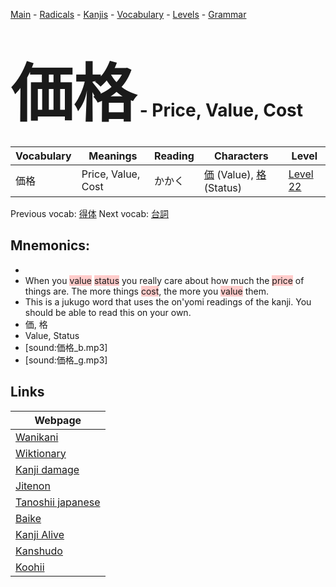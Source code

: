 <style> bigfont {font-size: 100px}</style>
[Main](../README.md) -
[Radicals](../radicals.md) -
[Kanjis](../kanjis.md) -
[Vocabulary](../vocabulary.md) -
[Levels](../levels.md) -
[Grammar](../grammar.md)
# <bigfont> 価格</bigfont> - Price, Value, Cost 

| Vocabulary | Meanings | Reading | Characters | Level |
| --- | --- | --- | --- | --- |
| 価格 | Price, Value, Cost | かかく |  [価](../kanjis/価.md) (Value), [格](../kanjis/格.md) (Status) | [Level 22](../levels/wk_level22.md) |

Previous vocab: [得体](得体.md) Next vocab: [台詞](台詞.md) 

## Mnemonics:

* 
* When you <span style="background-color:#ffcccb"> value</span> <span style="background-color:#ffcccb"> status</span> you really care about how much the <span style="background-color:#ffcccb"> price</span> of things are. The more things <span style="background-color:#ffcccb"> cost</span>, the more you <span style="background-color:#ffcccb"> value</span> them.
* This is a jukugo word that uses the on'yomi readings of the kanji. You should be able to read this on your own.
* 価, 格
* Value, Status
* [sound:価格_b.mp3]
* [sound:価格_g.mp3]


## Links 

| Webpage |
| --- |
| [Wanikani          ](https://www.wanikani.com/kanji/価格) |
| [Wiktionary        ](https://en.wiktionary.org/wiki/価格) |
| [Kanji damage      ](http://www.kanjidamage.com/kanji/search?utf8=✓&q=価格) |
| [Jitenon           ](https://jitenon.com/kanji/価格) |
| [Tanoshii japanese ](https://www.tanoshiijapanese.com/dictionary/kanji.cfm?k=価格) |
| [Baike             ](https://baike.baidu.com/item/価格) |
| [Kanji Alive       ](https://app.kanjialive.com/価格) |
| [Kanshudo          ](https://www.kanshudo.com/searchmn?q=価格) |
| [Koohii            ](https://kanji.koohii.com/study/kanji/価格) |
